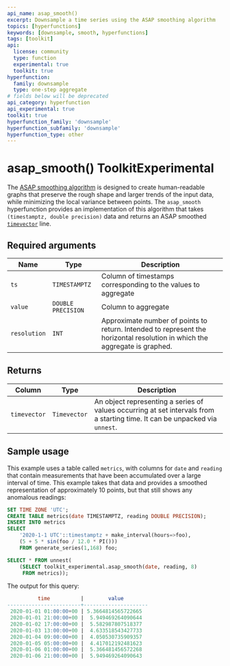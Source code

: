 ```yaml
---
api_name: asap_smooth()
excerpt: Downsample a time series using the ASAP smoothing algorithm
topics: [hyperfunctions]
keywords: [downsample, smooth, hyperfunctions]
tags: [toolkit]
api:
  license: community
  type: function
  experimental: true
  toolkit: true
hyperfunction:
  family: downsample
  type: one-step aggregate
# fields below will be deprecated
api_category: hyperfunction
api_experimental: true
toolkit: true
hyperfunction_family: 'downsample'
hyperfunction_subfamily: 'downsample'
hyperfunction_type: other
---
```


# asap_smooth()  <tag type="toolkit">Toolkit</tag><tag type="experimental-toolkit">Experimental</tag>

The [ASAP smoothing algorithm][asap-algorithm] is designed to create
human-readable graphs that preserve the rough shape and larger trends
of the input data, while minimizing the local variance between points.
The `asap_smooth` hyperfunction provides an implementation of this
algorithm that takes `(timestamptz, double precision)` data and returns
an ASAP smoothed [`timevector`][hyperfunctions-timevectors] line.

## Required arguments

|Name| Type |Description|
|-|-|-|
|`ts`|`TIMESTAMPTZ`|Column of timestamps corresponding to the values to aggregate|
|`value`|`DOUBLE PRECISION`|Column to aggregate|
|`resolution`|`INT`|Approximate number of points to return. Intended to represent the horizontal resolution in which the aggregate is graphed.|

## Returns

|Column|Type|Description|
|-|-|-|
|`timevector`|`Timevector`|An object representing a series of values occurring at set intervals from a starting time. It can be unpacked via `unnest`.|

## Sample usage

This example uses a table called `metrics`, with columns for `date` and
`reading` that contain measurements that have been accumulated over
a large interval of time. This example takes that data and provides a
smoothed representation of approximately 10 points, but that still shows
any anomalous readings:

```sql
SET TIME ZONE 'UTC';
CREATE TABLE metrics(date TIMESTAMPTZ, reading DOUBLE PRECISION);
INSERT INTO metrics
SELECT
    '2020-1-1 UTC'::timestamptz + make_interval(hours=>foo),
    (5 + 5 * sin(foo / 12.0 * PI()))
    FROM generate_series(1,168) foo;

```

```sql
SELECT * FROM unnest(
    (SELECT toolkit_experimental.asap_smooth(date, reading, 8)
     FROM metrics));
```

The output for this query:

```sql
          time          |        value
------------------------+---------------------
 2020-01-01 01:00:00+00 | 5.3664814565722665
 2020-01-01 21:00:00+00 |  5.949469264090644
 2020-01-02 17:00:00+00 |  5.582987807518377
 2020-01-03 13:00:00+00 |  4.633518543427733
 2020-01-04 09:00:00+00 |  4.050530735909357
 2020-01-05 05:00:00+00 |  4.417012192481623
 2020-01-06 01:00:00+00 |  5.366481456572268
 2020-01-06 21:00:00+00 |  5.949469264090643
```

[asap-algorithm]: https://arxiv.org/pdf/1703.00983.pdf
[hyperfunctions-timevectors]: /timescaledb/:currentVersion:/how-to-guides/hyperfunctions/function-pipelines/#timevectors
